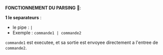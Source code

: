 **FONCTIONNEMENT DU PARSING** 🔄:

**1 le separateurs** :
- le pipe : `|`
- Exemple : `commande1 | commande2`

`commande1` est executee, et sa sortie est envoyee directement a l'entree de `commande2`.
